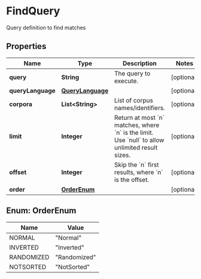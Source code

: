 

# FindQuery

Query definition to find matches
## Properties

Name | Type | Description | Notes
------------ | ------------- | ------------- | -------------
**query** | **String** | The query to execute. |  [optional]
**queryLanguage** | [**QueryLanguage**](QueryLanguage.md) |  |  [optional]
**corpora** | **List&lt;String&gt;** | List of corpus names/identifiers. |  [optional]
**limit** | **Integer** | Return at most &#x60;n&#x60; matches, where &#x60;n&#x60; is the limit.  Use &#x60;null&#x60; to allow unlimited result sizes. |  [optional]
**offset** | **Integer** | Skip the &#x60;n&#x60; first results, where &#x60;n&#x60; is the offset. |  [optional]
**order** | [**OrderEnum**](#OrderEnum) |  |  [optional]



## Enum: OrderEnum

Name | Value
---- | -----
NORMAL | &quot;Normal&quot;
INVERTED | &quot;Inverted&quot;
RANDOMIZED | &quot;Randomized&quot;
NOTSORTED | &quot;NotSorted&quot;




